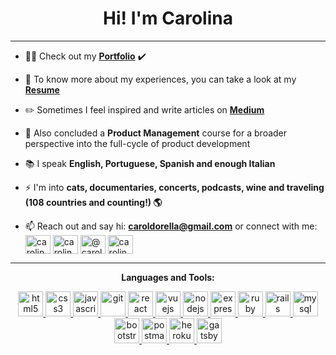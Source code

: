 <h1 align="center">Hi! I'm Carolina </h1> 
<hr>

- 👩‍💻 Check out my **[Portfolio](https://www.carolinadorella.com/)** ✔️

- 📄 To know more about my experiences, you can take a look at my **[Resume](https://drive.google.com/file/d/1fG6CyPso9AnwvsLvW3xpRFnD9tiZidVC/view)**

- ✏️ Sometimes I feel inspired and write articles on **[Medium](https://medium.com/@caroldorella)**

- 🌱 Also concluded a **Product Management** course for a broader perspective into the full-cycle of product development 

- 📚 I speak **English, Portuguese, Spanish and enough Italian**

- ⚡ I'm into **cats, documentaries, concerts, podcasts, wine and traveling (108 countries and counting!) 🌎**

- 📫 Reach out and say hi: **caroldorella@gmail.com** or connect with me: <a href="https://linkedin.com/in/carolinadorella" target="blank"><img align="center" src="https://cdn.jsdelivr.net/npm/simple-icons@3.0.1/icons/linkedin.svg" alt="carolinadorella" height="30" width="40" /></a>
<a href="https://twitter.com/carolinadorella" target="blank"><img align="center" src="https://cdn.jsdelivr.net/npm/simple-icons@3.0.1/icons/twitter.svg" alt="carolinadorella" height="30" width="40" /></a>
<a href="https://medium.com/@caroldorella" target="blank"><img align="center" src="https://cdn.jsdelivr.net/npm/simple-icons@3.0.1/icons/medium.svg" alt="@caroldorella" height="30" width="40" /></a>
<a href="https://fb.com/carolina.dorella" target="blank"><img align="center" src="https://cdn.jsdelivr.net/npm/simple-icons@3.0.1/icons/facebook.svg" alt="carolina.dorella" height="30" width="40" /></a>

<hr>

<p align="center"><strong>Languages and Tools:</strong></p>
<p align="center"> <a href="https://www.w3.org/html/" target="_blank"> <img
      src="https://devicons.github.io/devicon/devicon.git/icons/html5/html5-original-wordmark.svg" alt="html5"
      width="40" height="40" /> </a>
  <a href="https://www.w3schools.com/css/" target="_blank"> <img
      src="https://devicons.github.io/devicon/devicon.git/icons/css3/css3-original-wordmark.svg" alt="css3" width="40"
      height="40" /> </a>
  <a href="https://developer.mozilla.org/en-US/docs/Web/JavaScript" target="_blank">
    <img src="https://devicons.github.io/devicon/devicon.git/icons/javascript/javascript-original.svg" alt="javascript"
      width="40" height="40" /> </a>
  <a href="https://git-scm.com/" target="_blank"> <img src="https://www.vectorlogo.zone/logos/git-scm/git-scm-icon.svg"
      alt="git" width="40" height="40" /> </a>
  <a href="https://reactjs.org/" target="_blank"> <img
      src="https://devicons.github.io/devicon/devicon.git/icons/react/react-original-wordmark.svg" alt="react"
      width="40" height="40" /> </a>
  <a href="https://vuejs.org/" target="_blank"> <img
      src="https://devicons.github.io/devicon/devicon.git/icons/vuejs/vuejs-original-wordmark.svg" alt="vuejs"
      width="40" height="40" /> </a>
  <a href="https://nodejs.org" target="_blank"> <img
      src="https://devicons.github.io/devicon/devicon.git/icons/nodejs/nodejs-original-wordmark.svg" alt="nodejs"
      width="40" height="40" /> </a>
  <a href="https://expressjs.com" target="_blank"> <img
      src="https://devicons.github.io/devicon/devicon.git/icons/express/express-original-wordmark.svg" alt="express"
      width="40" height="40" /> </a>
  <a href="https://www.ruby-lang.org/en/" target="_blank"> <img
      src="https://devicons.github.io/devicon/devicon.git/icons/ruby/ruby-original-wordmark.svg" alt="ruby" width="40"
      height="40" /> </a>
  <a href="https://rubyonrails.org" target="_blank"> <img
      src="https://devicons.github.io/devicon/devicon.git/icons/rails/rails-original-wordmark.svg" alt="rails"
      width="40" height="40" /> </a>
  <a href="https://www.mysql.com/" target="_blank"> <img
      src="https://devicons.github.io/devicon/devicon.git/icons/mysql/mysql-original-wordmark.svg" alt="mysql"
      width="40" height="40" /> </a>
    <a href="https://getbootstrap.com" target="_blank">
    <img src="https://devicons.github.io/devicon/devicon.git/icons/bootstrap/bootstrap-plain.svg" alt="bootstrap"
      width="40" height="40" /> </a>
    <a href="https://postman.com" target="_blank"> <img
      src="https://www.vectorlogo.zone/logos/getpostman/getpostman-icon.svg" alt="postman" width="40" height="40" />
  </a> 
    <a href="https://heroku.com" target="_blank"> <img src="https://www.vectorlogo.zone/logos/heroku/heroku-icon.svg"
      alt="heroku" width="40" height="40" /> </a>
  <a href="https://www.gatsbyjs.com/" target="_blank"> <img
      src="https://www.vectorlogo.zone/logos/gatsbyjs/gatsbyjs-icon.svg" alt="gatsby" width="40" height="40" /> </a></p>




